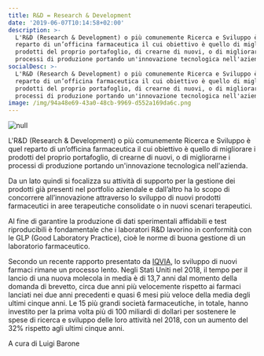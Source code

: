 ```yaml
---
title: R&D = Research & Development
date: '2019-06-07T10:14:58+02:00'
description: >-
  L'R&D (Research & Development) o più comunemente Ricerca e Sviluppo è quel
  reparto di un’officina farmaceutica il cui obiettivo è quello di migliorare i
  prodotti del proprio portafoglio, di crearne di nuovi, o di migliorarne i
  processi di produzione portando un'innovazione tecnologica nell'azienda.
socialDesc: >-
  L'R&D (Research & Development) o più comunemente Ricerca e Sviluppo è quel
  reparto di un’officina farmaceutica il cui obiettivo è quello di migliorare i
  prodotti del proprio portafoglio, di crearne di nuovi, o di migliorarne i
  processi di produzione portando un'innovazione tecnologica nell'azienda.
image: /img/94a48e69-43a0-48cb-9969-d552a169da6c.png
---
```

![null](/img/94a48e69-43a0-48cb-9969-d552a169da6c.png)

L'R&D (Research & Development) o più comunemente Ricerca e Sviluppo è quel reparto di un’officina farmaceutica il cui obiettivo è quello di migliorare i prodotti del proprio portafoglio, di crearne di nuovi, o di migliorarne i processi di produzione portando un'innovazione tecnologica nell'azienda.

Da un lato quindi si focalizza su attività di supporto per la gestione dei prodotti già presenti nel portfolio aziendale e dall’altro ha lo scopo di concorrere all’innovazione attraverso lo sviluppo di nuovi prodotti farmaceutici in aree terapeutiche consolidate o in nuovi scenari terapeutici.  

Al fine di garantire la produzione di dati sperimentali affidabili e test riproducibili è fondamentale che i laboratori R&D lavorino in conformità con le GLP (Good Laboratory Practice), cioè le norme di buona gestione di un laboratorio farmaceutico.

Secondo un recente rapporto presentato da [IQVIA](https://www.iqvia.com/-/media/iqvia/pdfs/institute-reports/the-changing-landscape-of-research-and-development.pdf), lo sviluppo di nuovi farmaci rimane un processo lento. Negli Stati Uniti nel 2018, il tempo per il lancio di una nuova molecola in media è di 13,7 anni dal momento della domanda di brevetto, circa due anni più velocemente rispetto ai farmaci lanciati nei due anni precedenti e quasi 6 mesi più veloce della media degli ultimi cinque anni. Le 15 più grandi società farmaceutiche, in totale, hanno investito per la prima volta più di 100 miliardi di dollari per sostenere le spese di ricerca e sviluppo delle loro attività nel 2018, con un aumento del 32% rispetto agli ultimi cinque anni.

A cura di Luigi Barone
